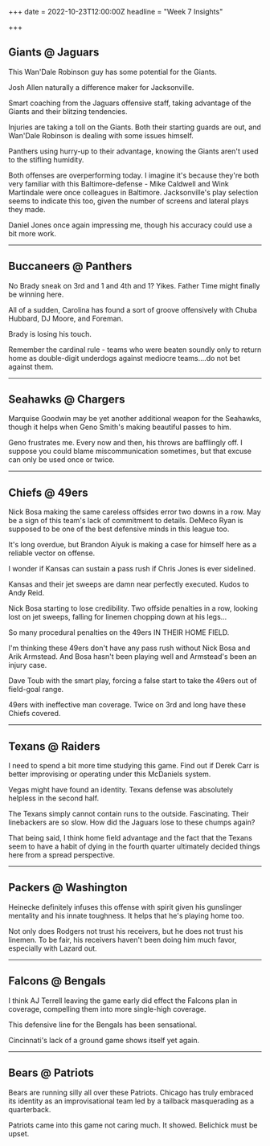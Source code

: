 +++
date = 2022-10-23T12:00:00Z
headline = "Week 7 Insights"

+++
## Giants @ Jaguars

This Wan'Dale Robinson guy has some potential for the Giants.

Josh Allen naturally a difference maker for Jacksonville.

Smart coaching from the Jaguars offensive staff, taking advantage of the Giants and their blitzing tendencies.

Injuries are taking a toll on the Giants. Both their starting guards are out, and Wan'Dale Robinson is dealing with some issues himself.

Panthers using hurry-up to their advantage, knowing the Giants aren't used to the stifling humidity.

Both offenses are overperforming today. I imagine it's because they're both very familiar with this Baltimore-defense - Mike Caldwell and Wink Martindale were once colleagues in Baltimore. Jacksonville's play selection seems to indicate this too, given the number of screens and lateral plays they made.

Daniel Jones once again impressing me, though his accuracy could use a bit more work.

***

## Buccaneers @ Panthers

No Brady sneak on 3rd and 1 and 4th and 1? Yikes. Father Time might finally be winning here.

All of a sudden, Carolina has found a sort of groove offensively with Chuba Hubbard, DJ Moore, and Foreman.

Brady is losing his touch.

Remember the cardinal rule - teams who were beaten soundly only to return home as double-digit underdogs against mediocre teams....do not bet against them.

***

## Seahawks @ Chargers

Marquise Goodwin may be yet another additional weapon for the Seahawks, though it helps when Geno Smith's making beautiful passes to him.

Geno frustrates me. Every now and then, his throws are bafflingly off. I suppose you could blame miscommunication sometimes, but that excuse can only be used once or twice.

***

## Chiefs @ 49ers

Nick Bosa making the same careless offsides error two downs in a row. May be a sign of this team's lack of commitment to details. DeMeco Ryan is supposed to be one of the best defensive minds in this league too.

It's long overdue, but Brandon Aiyuk is making a case for himself here as a reliable vector on offense.

I wonder if Kansas can sustain a pass rush if Chris Jones is ever sidelined.

Kansas and their jet sweeps are damn near perfectly executed. Kudos to Andy Reid.

Nick Bosa starting to lose credibility. Two offside penalties in a row, looking lost on jet sweeps, falling for linemen chopping down at his legs...

So many procedural penalties on the 49ers IN THEIR HOME FIELD.

I'm thinking these 49ers don't have any pass rush without Nick Bosa and Arik Armstead. And Bosa hasn't been playing well and Armstead's been an injury case.

Dave Toub with the smart play, forcing a false start to take the 49ers out of field-goal range.

49ers with ineffective man coverage. Twice on 3rd and long have these Chiefs covered.

***

## Texans @ Raiders

I need to spend a bit more time studying this game. Find out if Derek Carr is better improvising or operating under this McDaniels system.

Vegas might have found an identity. Texans defense was absolutely helpless in the second half.

The Texans simply cannot contain runs to the outside. Fascinating. Their linebackers are so slow. How did the Jaguars lose to these chumps again?

That being said, I think home field advantage and the fact that the Texans seem to have a habit of dying in the fourth quarter ultimately decided things here from a spread perspective.

***

## Packers @ Washington

Heinecke definitely infuses this offense with spirit given his gunslinger mentality and his innate toughness. It helps that he's playing home too.

Not only does Rodgers not trust his receivers, but he does not trust his linemen. To be fair, his receivers haven't been doing him much favor, especially with Lazard out.

***

## Falcons @ Bengals

I think AJ Terrell leaving the game early did effect the Falcons plan in coverage, compelling them into more single-high coverage.

This defensive line for the Bengals has been sensational.

Cincinnati's lack of a ground game shows itself yet again.

***

## Bears @ Patriots

Bears are running silly all over these Patriots. Chicago has truly embraced its identity as an improvisational team led by a tailback masquerading as a quarterback. 

Patriots came into this game not caring much. It showed. Belichick must be upset.